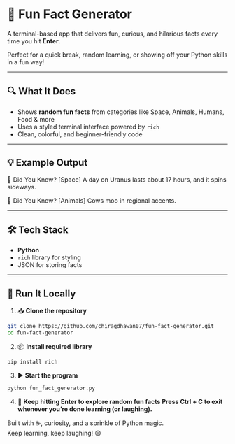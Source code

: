 # 🎉 Fun Fact Generator

A terminal-based app that delivers fun, curious, and hilarious facts every time you hit **Enter**.

Perfect for a quick break, random learning, or showing off your Python skills in a fun way!

---

## 🔍 What It Does

- Shows **random fun facts** from categories like Space, Animals, Humans, Food & more
- Uses a styled terminal interface powered by `rich`
- Clean, colorful, and beginner-friendly code

---

## 💡 Example Output

💬 Did You Know? [Space]
A day on Uranus lasts about 17 hours, and it spins sideways.

💬 Did You Know? [Animals]
Cows moo in regional accents.

---

## 🛠️ Tech Stack

- **Python**
- `rich` library for styling
- JSON for storing facts

---

## 🚀 Run It Locally

1. 📥 **Clone the repository**
```bash
git clone https://github.com/chiragdhawan07/fun-fact-generator.git
cd fun-fact-generator
```
2. 📦 **Install required library**
```bash
pip install rich
```
3. ▶️ **Start the program**
```bash
python fun_fact_generator.py
```
4. 🔁 **Keep hitting Enter to explore random fun facts
Press Ctrl + C to exit whenever you’re done learning (or laughing).**

Built with ☕, curiosity, and a sprinkle of Python magic.  
Keep learning, keep laughing! 😄
